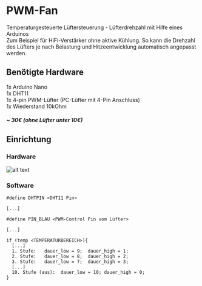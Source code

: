 # PWM-Fan
Temperaturgesteuerte Lüftersteuerung - Lüfterdrehzahl mit Hilfe eines Arduinos<br>
Zum Beispiel für HiFi-Verstärker ohne aktive Kühlung. So kann die Drehzahl des Lüfters je nach Belastung und Hitzeentwicklung automatisch angepasst werden.

## Benötigte Hardware
1x Arduino Nano
<br>
1x DHT11
<br>
1x 4-pin PWM-Lüfter (PC-Lüfter mit 4-Pin Anschluss)
<br>
1x Wiederstand 10kOhm
<br>
<h5>~ 30€ (ohne Lüfter unter 10€)</h5>


## Einrichtung

### Hardware

![alt text](https://user-images.githubusercontent.com/42981810/113414949-73c08c00-93be-11eb-847f-8e733497ba36.png)


### Software

```
#define DHTPIN <DHT11 Pin>

[...]

#define PIN_BLAU <PWM-Control Pin vom Lüfter>

[...]

if (temp <TEMPERATURBEREICH>){
  [...]
  1. Stufe:   dauer_low = 9;  dauer_high = 1;
  2. Stufe:   dauer_low = 8;  dauer_high = 2;
  3. Stufe:   dauer_low = 7;  dauer_high = 3;
  [...]
  10. Stufe (aus):  dauer_low = 10; dauer_high = 0;
}
```
